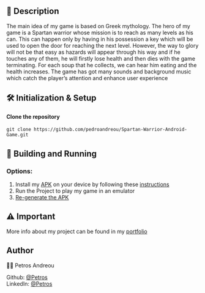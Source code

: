 ## 📰 Description
The main idea of my game is based on Greek mythology. The hero of my game is a Spartan warrior whose mission is to reach as many levels as his can. This can happen only by having in his possession a key which will be used to open the door for reaching the next level. However, the way to glory will not be that easy as hazards will appear through his way and if he touches any of them, he will firstly lose health and then dies with the game terminating. For each soup that he collects, we can hear him eating and the health increases. The game has got many sounds and background music which catch the player’s attention and enhance user experience

## 🛠 Initialization & Setup
#### Clone the repository  
    git clone https://github.com/pedroandreou/Spartan-Warrior-Android-Game.git


## 🚀 Building and Running
### Options:
1. Install my [APK](https://github.com/pedroandreou/Spartan-Warrior-Android-Game/tree/main/APK) on your device by following these [instructions](https://www.lifewire.com/install-apk-on-android-4177185)
2. Run the Project to play my game in an emulator  
3. [Re-generate the APK](https://developer.android.com/studio/run)  

## ⚠ Important
More info about my project can be found in my [portfolio](https://pedroandreou.github.io/#SpartanWarriorAndroidApp)

## Author  
👨🏼 Petros Andreou

Github: [@Petros](https://github.com/pedroandreou)  
LinkedIn: [@Petros](https://www.linkedin.com/in/petrosandreou80/)
